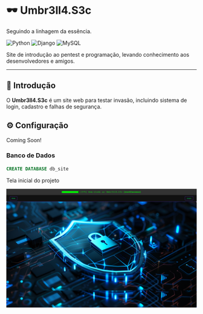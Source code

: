 # 🕶️ Umbr3ll4.S3c
Seguindo a linhagem da essência.

![Python](https://img.shields.io/badge/-Python-333333?style=flat&logo=python)
![Django](https://img.shields.io/badge/-Django-333333?style=flat&logo=django)
![MySQL](https://img.shields.io/badge/-MySQL-333333?style=flat&logo=mysql)

Site de introdução ao pentest e programação, levando conhecimento aos desenvolvedores e amigos.

---

## 📌 Introdução
O **Umbr3ll4.S3c** é um site web para testar invasão, incluindo sistema de login, cadastro e falhas de segurança.


## ⚙️ Configuração

Coming Soon!

### Banco de Dados
```sql
CREATE DATABASE db_site
```

 Tela inicial do projeto

![Tela inicial do projeto](https://github.com/rafarfrafa/umbr3ll4-sec/blob/main/evercapture_20-04-2025_at_11-38-18.png?raw=true)
